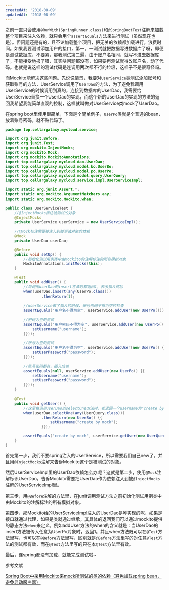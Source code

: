 ```yaml
---
createdAt: '2018-08-09'
updatedAt: '2018-08-09'
---
```

之前一直只会使用`@RunWith(SpringRunner.class)`和`@SpringBootTest`注解来加载整个项目来注入依赖，就只会用个`assertEquals`方法来进行测试（虽然现在也是）。但问题还是有的，且不论加载整个项目，把无关的依赖都加载进行，浪费时间。如果我要测试添加用户的接口，第一，一测试就把数据写进数据库了呀，即便是测试数据库，不要紧，那我测试第二遍，由于账户名相同，就写不进去数据库了，不能接受地报了错，其实啥问题都没有，如果要再测试就得改账户名，动了代码。也就是说这样的测试代码是连调用两次都不行的垃圾，这样子不是很奇怪吗。

而Mockito能解决这些问题。先说说情景，我要对`UserService`类测试添加账号和获取账号的方法，UserService调用了`UserDao`的方法，为了避免我调用UserService的时候调用到真的，连接到数据库的UserDao，我需要给UserService替换一个UserDao的实现，而这个新的UserDao的实现的方法的返回我希望我能简单直观的控制，这样就叫做对UserService类mock了UserDao。

在spring boot里使用很简单，下面是个简单例子，`UserPo`类就是个普通的bean，放着账号密码，就不贴代码了。

<!--more-->

```java
package top.cellargalaxy.mycloud.service;

import org.junit.Before;
import org.junit.Test;
import org.mockito.InjectMocks;
import org.mockito.Mock;
import org.mockito.MockitoAnnotations;
import top.cellargalaxy.mycloud.dao.UserDao;
import top.cellargalaxy.mycloud.model.bo.UserBo;
import top.cellargalaxy.mycloud.model.po.UserPo;
import top.cellargalaxy.mycloud.model.query.UserQuery;
import top.cellargalaxy.mycloud.service.impl.UserServiceImpl;

import static org.junit.Assert.*;
import static org.mockito.ArgumentMatchers.any;
import static org.mockito.Mockito.when;

public class UserServiceTest {
    //@InjectMocks标注被测试的对象
    @InjectMocks
    private UserService userService = new UserServiceImpl();
    
    //@Mock标注需要被注入到被测试对象的依赖
    @Mock
    private UserDao userDao;

    @Before
    public void setUp() {
        //初始化测试用例类中由Mockito的注解标注的所有模拟对象
        MockitoAnnotations.initMocks(this);
    }

    @Test
    public void addUser() {
        //每调用userDao的insert方法时都返回1，表示插入成功
        when(userDao.insert(any(UserPo.class)))
                .thenReturn(1);
        
        //userService做了插入的时候，账号密码不得为空的检查
        assertEquals("用户名不得为空", userService.addUser(new UserPo()));
        
        //密码为空的测试
        assertEquals("用户密码不得为空", userService.addUser(new UserPo() {{
            setUsername("username");
        }}));
        
        //账号为空的测试
        assertEquals("用户名不得为空", userService.addUser(new UserPo() {{
            setUserPassword("password");
        }}));
        
        //账号密码都有，插入成功
        assertEquals(null, userService.addUser(new UserPo() {{
            setUsername("username");
            setUserPassword("password");
        }}));
    }

    @Test
    public void getUser() {
        //这里每调用userDao的selectOne方法时，都返回一个username为"create by mock"的对象
        when(userDao.selectOne(any(UserQuery.class)))
                .thenReturn(new UserBo() {{
                    setUsername("create by mock");
                }});

        assertEquals("create by mock", userService.getUser(new UserQuery()).getUsername());
    }
}
```

首先第一步，我们不要spring注入的UserService，所以需要我们自己new了。并且用`@InjectMocks`注解来告诉Mockito这个是被测试的对象。

然后UserServiceImpl里的UserDao依赖怎么办呢？这就是第二步，使用`@Mock`注解标识UserDao，告诉Mockito需要把UserDao作为依赖注入到被`@InjectMocks`注解的UserServiceImpl里。

第三步，用`@Before`注解的方法里，在junit调用测试方法之前初始化测试用例类中由Mockito的注解标注的所有模拟对象。

第四步，那Mockito给的UserServiceImpl注入的UserDao是咋实现的呢，如果是接口就通过代理，如果是类就通过继承，其具体的返回我们可以通过mockito提供的静态方法`when`来定义。例如addUser方法的when的含义就是：当UserDao的insert方法被传入任意为UserPo对象时，返回1。并且when方法既可以在`@Test`方法里写，也可以在`@Before`方法里写，区别就是`@Before`方法里写的对任意`@Test`方法的测试都有效，而在`@Test`方法里写的只在本`@Test`方法里有效。

最后，连spring都没有加载，就能完成测试啦~

参考文献

[Spring Boot中采用Mockito来mock所测试的类的依赖（避免加载spring bean，避免启动服务器）](https://www.cnblogs.com/csonezp/p/7868127.html "Spring Boot中采用Mockito来mock所测试的类的依赖（避免加载spring bean，避免启动服务器）")